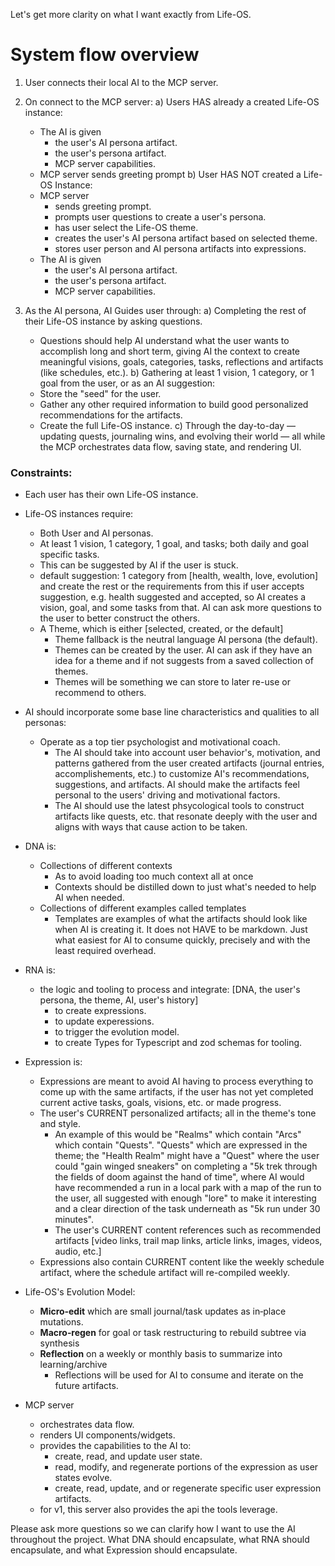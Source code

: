 Let's get more clarity on what I want exactly from Life-OS.
# System flow overview
1) User connects their local AI to the MCP server.
2) On connect to the MCP server:
  a) Users HAS already a created Life-OS instance:
    - The AI is given
      - the user's AI persona artifact.
      - the user's persona artifact.
      - MCP server capabilities.
    - MCP server sends greeting prompt
  b) User HAS NOT created a Life-OS Instance:
    - MCP server
      - sends greeting prompt.
      - prompts user questions to create a user's persona.
      - has user select the Life-OS theme.
      - creates the user's AI persona artifact based on selected theme.
      - stores user person and AI persona artifacts into expressions.
    - The AI is given
      - the user's AI persona artifact.
      - the user's persona artifact.
      - MCP server capabilities.

3) As the AI persona, AI Guides user through:
  a) Completing the rest of their Life-OS instance by asking questions.
    - Questions should help AI understand what the user wants to accomplish long and short term, giving AI the context to create meaningful visions, goals, categories, tasks, reflections and artifacts (like schedules, etc.).
  b) Gathering at least 1 vision, 1 category, or 1 goal from the user, or as an AI suggestion:
    - Store the "seed" for the user.
    - Gather any other required information to build good personalized recommendations for the artifacts.
    - Create the full Life-OS instance.
  c) Through the day-to-day — updating quests, journaling wins, and evolving their world — all while the MCP orchestrates data flow, saving state, and rendering UI.

### Constraints:
- Each user has their own Life-OS instance.
- Life-OS instances require:
  + Both User and AI personas.
  + At least 1 vision, 1 category, 1 goal, and tasks; both daily and goal specific tasks.
  + This can be suggested by AI if the user is stuck.
  + default suggestion: 1 category from [health, wealth, love, evolution] and create the rest or the requirements from this if user accepts suggestion, e.g. health suggested and accepted, so AI creates a vision, goal, and some tasks from that. AI can ask more questions to the user to better construct the others.
  + A Theme, which is either [selected, created, or the default]
    - Theme fallback is the neutral language AI persona (the default).
    - Themes can be created by the user. AI can ask if they have an idea for a theme and if not suggests from a saved collection of themes.
    - Themes will be something we can store to later re-use or recommend to others.

- AI should incorporate some base line characteristics and qualities to all personas:
  + Operate as a top tier psychologist and motivational coach.
    - The AI should take into account user behavior's, motivation, and patterns gathered from the user created artifacts (journal entries, accomplishements, etc.) to customize AI's recommendations, suggestions, and artifacts. AI should make the artifacts feel personal to the users' driving and motivational factors.
    - The AI should use the latest phsycological tools to construct artifacts like quests, etc. that resonate deeply with the user and aligns with ways that cause action to be taken.

- DNA is:
  + Collections of different contexts
    - As to avoid loading too much context all at once
    - Contexts should be distilled down to just what's needed to help AI when needed.
  + Collections of different examples called templates
    - Templates are examples of what the artifacts should look like when AI is creating it. It does not HAVE to be markdown. Just what easiest for AI to consume quickly, precisely and with the least required overhead.

- RNA is:
  + the logic and tooling to process and integrate:
  [DNA, the user's persona, the theme, AI, user's history]
    - to create expressions.
    - to update experessions.
    - to trigger the evolution model.
    - to create Types for Typescript and zod schemas for tooling.

- Expression is:
  + Expressions are meant to avoid AI having to process everything to come up with the same artifacts, if the user has not yet completed current active tasks, goals, visions, etc. or made progress.
  + The user's CURRENT personalized artifacts; all in the theme's tone and style.
    - An example of this would be "Realms" which contain "Arcs" which contain "Quests". "Quests" which are expressed in the theme; the "Health Realm" might have a "Quest" where the user could "gain winged sneakers" on completing a "5k trek through the fields of doom against the hand of time", where AI would have recommended a run in a local park with a map of the run to the user, all suggested with enough "lore" to make it interesting and a clear direction of the task underneath as "5k run under 30 minutes".
    - The user's CURRENT content references such as recommended artifacts [video links, trail map links, article links, images, videos, audio, etc.]
  + Expressions also contain CURRENT content like the weekly schedule artifact, where the schedule artifact will re-compiled weekly.

- Life-OS's Evolution Model:
  + **Micro‑edit** which are small journal/task updates as in‑place mutations.
  + **Macro‑regen**	for goal or task restructuring to rebuild subtree via synthesis
  + **Reflection** on a weekly or monthly basis to summarize into learning/archive
    - Reflections will be used for AI to consume and iterate on the future artifacts.

- MCP server
  + orchestrates data flow.
  + renders UI components/widgets.
  + provides the capabilities to the AI to:
    - create, read, and update user state.
    - read, modify, and regenerate portions of the expression as user states evolve.
    - create, read, update, and or regenerate specific user expression artifacts.
  + for v1, this server also provides the api the tools leverage.

Please ask more questions so we can clarify how I want to use the AI throughout the project. What DNA should encapsulate, what RNA should encapsulate, and what Expression should encapsulate.